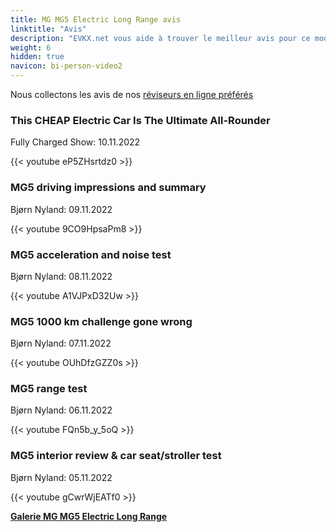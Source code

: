 ```yaml
---
title: MG MG5 Electric Long Range avis
linktitle: "Avis"
description: "EVKX.net vous aide à trouver le meilleur avis pour ce modèle."
weight: 6
hidden: true
navicon: bi-person-video2
---
```

Nous collectons les avis de nos [réviseurs en ligne préférés](../../../../../guides/evreviewers/)

<div class="container text-center shadow p-2 pe-4 mb-5 bg-body-tertiary rounded border">
<h3>This CHEAP Electric Car Is The Ultimate All-Rounder</h3>
<p>Fully Charged Show: 10.11.2022</p>

{{< youtube eP5ZHsrtdz0 >}}

</div>
<div class="container text-center shadow p-2 pe-4 mb-5 bg-body-tertiary rounded border">
<h3>MG5 driving impressions and summary</h3>
<p>Bjørn Nyland: 09.11.2022</p>

{{< youtube 9CO9HpsaPm8 >}}

</div>
<div class="container text-center shadow p-2 pe-4 mb-5 bg-body-tertiary rounded border">
<h3>MG5 acceleration and noise test</h3>
<p>Bjørn Nyland: 08.11.2022</p>

{{< youtube A1VJPxD32Uw >}}

</div>
<div class="container text-center shadow p-2 pe-4 mb-5 bg-body-tertiary rounded border">
<h3>MG5 1000 km challenge gone wrong</h3>
<p>Bjørn Nyland: 07.11.2022</p>

{{< youtube OUhDfzGZZ0s >}}

</div>
<div class="container text-center shadow p-2 pe-4 mb-5 bg-body-tertiary rounded border">
<h3>MG5 range test</h3>
<p>Bjørn Nyland: 06.11.2022</p>

{{< youtube FQn5b_y_5oQ >}}

</div>
<div class="container text-center shadow p-2 pe-4 mb-5 bg-body-tertiary rounded border">
<h3>MG5 interior review & car seat/stroller test</h3>
<p>Bjørn Nyland: 05.11.2022</p>

{{< youtube gCwrWjEATf0 >}}

</div>
<div class="mt-3 mb-3">
<a href="../gallery/" class="text-decoration-none text-black">
<strong><i class="bi-arrow-left"></i>Galerie  </strong>
</a>
<a href="../" class="text-decoration-none text-black float-end">
<strong>MG MG5 Electric Long Range <i class="bi-arrow-right"></i></strong>
</a>
</div>
